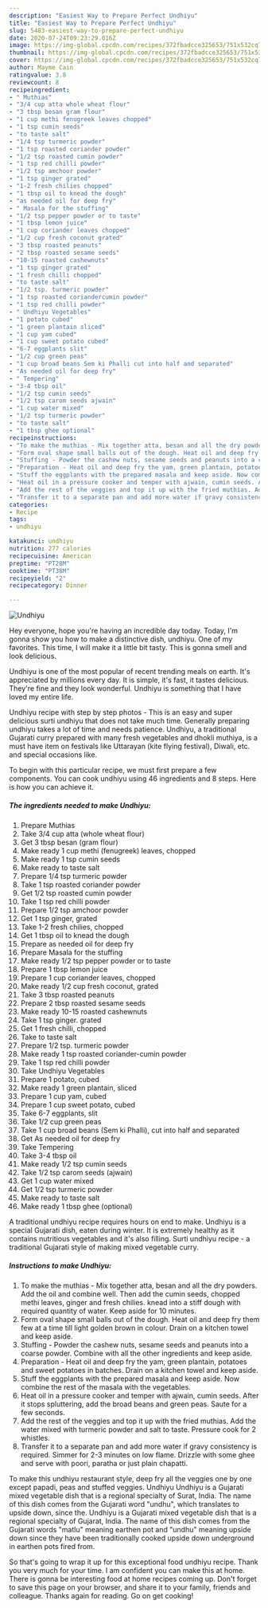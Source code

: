 ```yaml
---
description: "Easiest Way to Prepare Perfect Undhiyu"
title: "Easiest Way to Prepare Perfect Undhiyu"
slug: 5483-easiest-way-to-prepare-perfect-undhiyu
date: 2020-07-24T09:23:29.016Z
image: https://img-global.cpcdn.com/recipes/372fbadcce325653/751x532cq70/undhiyu-recipe-main-photo.jpg
thumbnail: https://img-global.cpcdn.com/recipes/372fbadcce325653/751x532cq70/undhiyu-recipe-main-photo.jpg
cover: https://img-global.cpcdn.com/recipes/372fbadcce325653/751x532cq70/undhiyu-recipe-main-photo.jpg
author: Mayme Cain
ratingvalue: 3.8
reviewcount: 8
recipeingredient:
- " Muthias"
- "3/4 cup atta whole wheat flour"
- "3 tbsp besan gram flour"
- "1 cup methi fenugreek leaves chopped"
- "1 tsp cumin seeds"
- "to taste salt"
- "1/4 tsp turmeric powder"
- "1 tsp roasted coriander powder"
- "1/2 tsp roasted cumin powder"
- "1 tsp red chilli powder"
- "1/2 tsp amchoor powder"
- "1 tsp ginger grated"
- "1-2 fresh chilies chopped"
- "1 tbsp oil to knead the dough"
- "as needed oil for deep fry"
- " Masala for the stuffing"
- "1/2 tsp pepper powder or to taste"
- "1 tbsp lemon juice"
- "1 cup coriander leaves chopped"
- "1/2 cup fresh coconut grated"
- "3 tbsp roasted peanuts"
- "2 tbsp roasted sesame seeds"
- "10-15 roasted cashewnuts"
- "1 tsp ginger grated"
- "1 fresh chilli chopped"
- "to taste salt"
- "1/2 tsp. turmeric powder"
- "1 tsp roasted coriandercumin powder"
- "1 tsp red chilli powder"
- " Undhiyu Vegetables"
- "1 potato cubed"
- "1 green plantain sliced"
- "1 cup yam cubed"
- "1 cup sweet potato cubed"
- "6-7 eggplants slit"
- "1/2 cup green peas"
- "1 cup broad beans Sem ki Phalli cut into half and separated"
- "As needed oil for deep fry"
- " Tempering"
- "3-4 tbsp oil"
- "1/2 tsp cumin seeds"
- "1/2 tsp carom seeds ajwain"
- "1 cup water mixed"
- "1/2 tsp turmeric powder"
- "to taste salt"
- "1 tbsp ghee optional"
recipeinstructions:
- "To make the muthias - Mix together atta, besan and all the dry powders. Add the oil and combine well. Then add the cumin seeds, chopped methi leaves, ginger and fresh chilies. knead into a stiff dough with required quantity of water. Keep aside for 10 minutes."
- "Form oval shape small balls out of the dough. Heat oil and deep fry them few at a time till light golden brown in colour. Drain on a kitchen towel and keep aside."
- "Stuffing - Powder the cashew nuts, sesame seeds and peanuts into a coarse powder. Combine with all the other ingredients and keep aside."
- "Preparation - Heat oil and deep fry the yam, green plantain, potatoes and sweet potatoes in batches. Drain on a kitchen towel and keep aside."
- "Stuff the eggplants with the prepared masala and keep aside. Now combine the rest of the masala with the vegetables."
- "Heat oil in a pressure cooker and temper with ajwain, cumin seeds. After it stops spluttering, add the broad beans and green peas. Saute for a few seconds."
- "Add the rest of the veggies and top it up with the fried muthias. Add the water mixed with turmeric powder and salt to taste. Pressure cook for 2 whistles."
- "Transfer it to a separate pan and add more water if gravy consistency is required. Simmer for 2-3 minutes on low flame. Drizzle with some ghee and serve with poori, paratha or just plain chapatti."
categories:
- Recipe
tags:
- undhiyu

katakunci: undhiyu 
nutrition: 277 calories
recipecuisine: American
preptime: "PT28M"
cooktime: "PT38M"
recipeyield: "2"
recipecategory: Dinner

---
```



![Undhiyu](https://img-global.cpcdn.com/recipes/372fbadcce325653/751x532cq70/undhiyu-recipe-main-photo.jpg)

Hey everyone, hope you're having an incredible day today. Today, I'm gonna show you how to make a distinctive dish, undhiyu. One of my favorites. This time, I will make it a little bit tasty. This is gonna smell and look delicious.

Undhiyu is one of the most popular of recent trending meals on earth. It's appreciated by millions every day. It is simple, it's fast, it tastes delicious. They're fine and they look wonderful. Undhiyu is something that I have loved my entire life.

Undhiyu recipe with step by step photos - This is an easy and super delicious surti undhiyu that does not take much time. Generally preparing undhiyu takes a lot of time and needs patience. Undhiyu, a traditional Gujarati curry prepared with many fresh vegetables and dhokli muthiya, is a must have item on festivals like Uttarayan (kite flying festival), Diwali, etc. and special occasions like.


To begin with this particular recipe, we must first prepare a few components. You can cook undhiyu using 46 ingredients and 8 steps. Here is how you can achieve it.

<!--inarticleads1-->

##### The ingredients needed to make Undhiyu:

1. Prepare  Muthias
1. Take 3/4 cup atta (whole wheat flour)
1. Get 3 tbsp besan (gram flour)
1. Make ready 1 cup methi (fenugreek) leaves, chopped
1. Make ready 1 tsp cumin seeds
1. Make ready to taste salt
1. Prepare 1/4 tsp turmeric powder
1. Take 1 tsp roasted coriander powder
1. Get 1/2 tsp roasted cumin powder
1. Take 1 tsp red chilli powder
1. Prepare 1/2 tsp amchoor powder
1. Get 1 tsp ginger, grated
1. Take 1-2 fresh chilies, chopped
1. Get 1 tbsp oil to knead the dough
1. Prepare as needed oil for deep fry
1. Prepare  Masala for the stuffing
1. Make ready 1/2 tsp pepper powder or to taste
1. Prepare 1 tbsp lemon juice
1. Prepare 1 cup coriander leaves, chopped
1. Make ready 1/2 cup fresh coconut, grated
1. Take 3 tbsp roasted peanuts
1. Prepare 2 tbsp roasted sesame seeds
1. Make ready 10-15 roasted cashewnuts
1. Take 1 tsp ginger. grated
1. Get 1 fresh chilli, chopped
1. Take to taste salt
1. Prepare 1/2 tsp. turmeric powder
1. Make ready 1 tsp roasted coriander-cumin powder
1. Take 1 tsp red chilli powder
1. Take  Undhiyu Vegetables
1. Prepare 1 potato, cubed
1. Make ready 1 green plantain, sliced
1. Prepare 1 cup yam, cubed
1. Prepare 1 cup sweet potato, cubed
1. Take 6-7 eggplants, slit
1. Take 1/2 cup green peas
1. Take 1 cup broad beans (Sem ki Phalli), cut into half and separated
1. Get As needed oil for deep fry
1. Take  Tempering
1. Take 3-4 tbsp oil
1. Make ready 1/2 tsp cumin seeds
1. Take 1/2 tsp carom seeds (ajwain)
1. Get 1 cup water mixed
1. Get 1/2 tsp turmeric powder
1. Make ready to taste salt
1. Make ready 1 tbsp ghee (optional)


A traditional undhiyu recipe requires hours on end to make. Undhiyu is a special Gujarati dish, eaten during winter. It is extremely healthy as it contains nutritious vegetables and it&#39;s also filling. Surti undhiyu recipe - a traditional Gujarati style of making mixed vegetable curry. 

<!--inarticleads2-->

##### Instructions to make Undhiyu:

1. To make the muthias - Mix together atta, besan and all the dry powders. Add the oil and combine well. Then add the cumin seeds, chopped methi leaves, ginger and fresh chilies. knead into a stiff dough with required quantity of water. Keep aside for 10 minutes.
1. Form oval shape small balls out of the dough. Heat oil and deep fry them few at a time till light golden brown in colour. Drain on a kitchen towel and keep aside.
1. Stuffing - Powder the cashew nuts, sesame seeds and peanuts into a coarse powder. Combine with all the other ingredients and keep aside.
1. Preparation - Heat oil and deep fry the yam, green plantain, potatoes and sweet potatoes in batches. Drain on a kitchen towel and keep aside.
1. Stuff the eggplants with the prepared masala and keep aside. Now combine the rest of the masala with the vegetables.
1. Heat oil in a pressure cooker and temper with ajwain, cumin seeds. After it stops spluttering, add the broad beans and green peas. Saute for a few seconds.
1. Add the rest of the veggies and top it up with the fried muthias. Add the water mixed with turmeric powder and salt to taste. Pressure cook for 2 whistles.
1. Transfer it to a separate pan and add more water if gravy consistency is required. Simmer for 2-3 minutes on low flame. Drizzle with some ghee and serve with poori, paratha or just plain chapatti.


To make this undhiyu restaurant style, deep fry all the veggies one by one except papadi, peas and stuffed veggies. Undhiyu Undhiyu is a Gujarati mixed vegetable dish that is a regional specialty of Surat, India. The name of this dish comes from the Gujarati word &#34;undhu&#34;, which translates to upside down, since the. Undhiyu is a Gujarati mixed vegetable dish that is a regional specialty of Gujarat, India. The name of this dish comes from the Gujarati words &#34;matlu&#34; meaning earthen pot and &#34;undhu&#34; meaning upside down since they have been traditionally cooked upside down underground in earthen pots fired from. 

So that's going to wrap it up for this exceptional food undhiyu recipe. Thank you very much for your time. I am confident you can make this at home. There is gonna be interesting food at home recipes coming up. Don't forget to save this page on your browser, and share it to your family, friends and colleague. Thanks again for reading. Go on get cooking!
